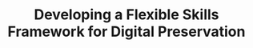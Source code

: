 ---
abstract: null
creators:
- McMeekin, Sharon
- Currie, Amy
date: null
document_url: https://services.phaidra.univie.ac.at/api/object/o:1424692/download
grand_parent: iPRES
institutions:
- Digital Preservation Coalition
keywords: []
landing_page_url: https://phaidra.univie.ac.at/o:1424692
language: eng
layout: publication
license: All rights reserved
notes_url: null
parent: iPRES 2021
presentation_url: null
publication_type: lightning talk
size: 21854
source_name: iPRES
title: Developing a Flexible Skills Framework for Digital Preservation
year: 2021
---